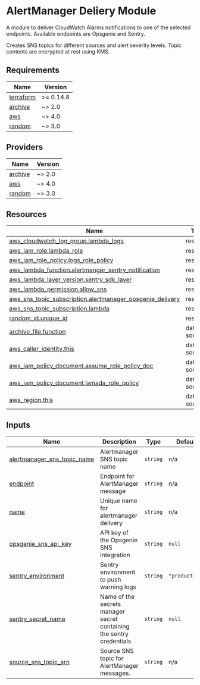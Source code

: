 # AlertManager Deliery Module

A module to deliver CloudWatch Alarms notifications to one of the selected endpoints. Available endpoints are Opsgenie and Sentry.

Creates SNS topics for different sources and alert severity levels. Topic
contents are encrypted at rest using KMS.
<!-- BEGIN_TF_DOCS -->
## Requirements

| Name | Version |
|------|---------|
| <a name="requirement_terraform"></a> [terraform](#requirement\_terraform) | >= 0.14.8 |
| <a name="requirement_archive"></a> [archive](#requirement\_archive) | ~> 2.0 |
| <a name="requirement_aws"></a> [aws](#requirement\_aws) | ~> 4.0 |
| <a name="requirement_random"></a> [random](#requirement\_random) | ~> 3.0 |

## Providers

| Name | Version |
|------|---------|
| <a name="provider_archive"></a> [archive](#provider\_archive) | ~> 2.0 |
| <a name="provider_aws"></a> [aws](#provider\_aws) | ~> 4.0 |
| <a name="provider_random"></a> [random](#provider\_random) | ~> 3.0 |

## Resources

| Name | Type |
|------|------|
| [aws_cloudwatch_log_group.lambda_logs](https://registry.terraform.io/providers/hashicorp/aws/latest/docs/resources/cloudwatch_log_group) | resource |
| [aws_iam_role.lambda_role](https://registry.terraform.io/providers/hashicorp/aws/latest/docs/resources/iam_role) | resource |
| [aws_iam_role_policy.logs_role_policy](https://registry.terraform.io/providers/hashicorp/aws/latest/docs/resources/iam_role_policy) | resource |
| [aws_lambda_function.alertmanger_sentry_notification](https://registry.terraform.io/providers/hashicorp/aws/latest/docs/resources/lambda_function) | resource |
| [aws_lambda_layer_version.sentry_sdk_layer](https://registry.terraform.io/providers/hashicorp/aws/latest/docs/resources/lambda_layer_version) | resource |
| [aws_lambda_permission.allow_sns](https://registry.terraform.io/providers/hashicorp/aws/latest/docs/resources/lambda_permission) | resource |
| [aws_sns_topic_subscription.alertmanager_opsgenie_delivery](https://registry.terraform.io/providers/hashicorp/aws/latest/docs/resources/sns_topic_subscription) | resource |
| [aws_sns_topic_subscription.lambda](https://registry.terraform.io/providers/hashicorp/aws/latest/docs/resources/sns_topic_subscription) | resource |
| [random_id.unique_id](https://registry.terraform.io/providers/hashicorp/random/latest/docs/resources/id) | resource |
| [archive_file.function](https://registry.terraform.io/providers/hashicorp/archive/latest/docs/data-sources/file) | data source |
| [aws_caller_identity.this](https://registry.terraform.io/providers/hashicorp/aws/latest/docs/data-sources/caller_identity) | data source |
| [aws_iam_policy_document.assume_role_policy_doc](https://registry.terraform.io/providers/hashicorp/aws/latest/docs/data-sources/iam_policy_document) | data source |
| [aws_iam_policy_document.lamada_role_policy](https://registry.terraform.io/providers/hashicorp/aws/latest/docs/data-sources/iam_policy_document) | data source |
| [aws_region.this](https://registry.terraform.io/providers/hashicorp/aws/latest/docs/data-sources/region) | data source |

## Inputs

| Name | Description | Type | Default | Required |
|------|-------------|------|---------|:--------:|
| <a name="input_alertmanager_sns_topic_name"></a> [alertmanager\_sns\_topic\_name](#input\_alertmanager\_sns\_topic\_name) | Alertmanager SNS topic name | `string` | n/a | yes |
| <a name="input_endpoint"></a> [endpoint](#input\_endpoint) | Endpoint for AlertManager message | `string` | n/a | yes |
| <a name="input_name"></a> [name](#input\_name) | Unique name for alertmanager delivery | `string` | n/a | yes |
| <a name="input_opsgenie_sns_api_key"></a> [opsgenie\_sns\_api\_key](#input\_opsgenie\_sns\_api\_key) | API key of the Opsgenie SNS integration | `string` | `null` | no |
| <a name="input_sentry_environment"></a> [sentry\_environment](#input\_sentry\_environment) | Sentry environment to push warning logs | `string` | `"production"` | no |
| <a name="input_sentry_secret_name"></a> [sentry\_secret\_name](#input\_sentry\_secret\_name) | Name of the secrets manager secret containing the sentry credentials | `string` | `null` | no |
| <a name="input_source_sns_topic_arn"></a> [source\_sns\_topic\_arn](#input\_source\_sns\_topic\_arn) | Source SNS topic for AlertManager messages. | `string` | n/a | yes |
<!-- END_TF_DOCS -->